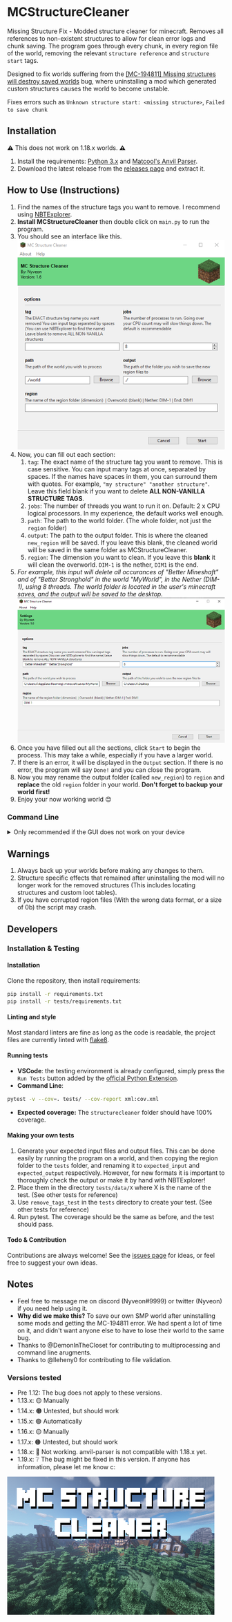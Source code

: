 # MCStructureCleaner

Missing Structure Fix - Modded structure cleaner for minecraft. Removes all references to non-existent structures to allow for clean error logs and chunk saving. The program goes through every chunk, in every region file of the world, removing the relevant `structure reference` and `structure start` tags.

Designed to fix worlds suffering from the [[MC-194811] Missing structures will destroy saved worlds](https://bugs.mojang.com/browse/MC-194811) bug, where uninstalling a mod which generated custom structures causes the world to become unstable.

Fixes errors such as `Unknown structure start: <missing structure>`, `Failed to save chunk`

## Installation

⚠ This does not work on 1.18.x worlds. ⚠

1. Install the requirements: [Python 3.x](https://www.python.org/) and [Matcool's Anvil Parser](https://github.com/matcool/anvil-parser).
2. Download the latest release from the [releases page](https://github.com/Nyveon/MCStructureCleaner/releases) and extract it.

## How to Use (Instructions)

1. Find the names of the structure tags you want to remove. I recommend using [NBTExplorer](https://github.com/jaquadro/NBTExplorer).
2. **Install MCStructureCleaner** then double click on `main.py` to run the program.
3. You should see an interface like this. ![MC Structure Cleaner GUI](images/screenshot1.png)
4. Now, you can fill out each section:
   1. `tag`: The exact name of the structure tag you want to remove. This is case sensitive. You can input many tags at once, separated by spaces. If the names have spaces in them, you can surround them with quotes. For example, `"my structure" "another structure"`. Leave this field blank if you want to delete **ALL NON-VANILLA STRUCTURE TAGS**.
   2. `jobs`: The number of threads you want to run it on. Default: 2 x CPU logical processors. In my experience, the default works well enough.
   3. `path`: The path to the world folder. (The whole folder, not just the `region` folder)
   4. `output`: The path to the output folder. This is where the cleaned `new_region` will be saved. If you leave this blank, the cleaned world will be saved in the same folder as MCStructureCleaner.
   5. `region`: The dimension you want to clean. If you leave this **blank** it will clean the overworld. `DIM-1` is the nether, `DIM1` is the end.
5. *For example, this input will delete all occurances of "Better Mineshaft" and of "Better Stronghold" in the world "MyWorld", in the Nether (DIM-1), using 8 threads. The world folder is located in the user's minecraft saves, and the output will be saved to the desktop.* ![MC Structure Cleaner GUI](images/screenshot2.png)
6. Once you have filled out all the sections, click `Start` to begin the process. This may take a while, especially if you have a larger world.
7. If there is an error, it will be displayed in the `Output` section. If there is no error, the program will say `Done!` and you can close the program.
8. Now you may rename the output folder (called `new_region`) to `region` and **replace** the old `region` folder in your world. **Don't forget to backup your world first!**
9. Enjoy your now working world 😊

### Command Line

<details>
  <summary>Only recommended if the GUI does not work on your device</summary>

1. Run main.py with any of the following parameters. I recommend using [NBTExplorer](https://github.com/jaquadro/NBTExplorer) to find the name, or just letting the program fix all non-vanilla names by not inputting any tag.
   - `-h` For help on command line arguments.
   - `-t` For the tag you want removed, in quotes. Leave empty if you wish to remove ALL NON-VANILLA TAGS.
   - `-j` For the number of threads you want to run it on. Default: 2 x CPU logical processors.
   - `-w` For the name of the world you want to process. Default: "world".
   - `-p` For the path to the world you want to process. Default: current directory.
   - `-r` For the name of the sub-folder (dimension) in the world. Default: "".
   - `-o` For the path of the folder where the new region folder will be saved to. Default: current directory.
   - **Example 1:** This command will delete all non-vanilla structures (defined up to 1.17) in the overworld of the world "SMP"

   ```bash
   python main.py -w "SMP"
   ```

   - **Example 2:** This command will delete all occurances of "Better Mineshaft" and of "Better Stronghold" in the world "MyWorld", in the Nether (DIM-1), using 8 threads. The world folder is located in the user's minecraft saves, and the output will be saved to the desktop.

   ```bash
   python main.py -t "Better Mineshaft" "Better Stronghold" -j 8 -r "DIM-1" -p "C:\Users\X\AppData\Roaming\.minecraft\saves\MyWorld" -o "C:\Users\X\Desktop"
   ```

   If you are on windows, I recommend using PowerShell.
2. Let it run. This may take a while, depending on the power of your computer and the size of your world.
3. Replace the contents of your region folder with the contents of new_region.
4. Enjoy your now working world 😊

</details>

## Warnings

1. Always back up your worlds before making any changes to them.
2. Structure specific effects that remained after uninstalling the mod will no longer work for the removed structures (This includes locating structures and custom loot tables).
3. If you have corrupted region files (With the wrong data format, or a size of 0b) the script may crash.

## Developers

### Installation & Testing

#### Installation

Clone the repository, then install requirements:

```bash
pip install -r requirements.txt
pip install -r tests/requirements.txt
```

#### Linting and style

Most standard linters are fine as long as the code is readable, the project files are currently linted with [flake8](https://flake8.pycqa.org/en/latest/).

#### Running tests

- **VSCode**: the testing environment is already configured, simply press the `Run Tests` button added by the [official Python Extension](https://code.visualstudio.com/docs/python/testing).
- **Command Line**:

```bash
pytest -v --cov=. tests/ --cov-report xml:cov.xml
```

- **Expected coverage:** The `structurecleaner` folder should have 100% coverage.

#### Making your own tests

1. Generate your expected input files and output files. This can be done easily by running the program on a world, and then copying the region folder to the `tests` folder, and renaming it to `expected_input` and `expected_output` respectively. However, for new formats it is important to thoroughly check the output or make it by hand with NBTExplorer!
2. Place them in the directory `tests/data/X` where X is the name of the test. (See other tests for reference)
3. Use `remove_tags_test` in the `tests` directory to create your test. (See other tests for reference)
4. Run pytest. The coverage should be the same as before, and the test should pass.

#### Todo & Contribution

Contributions are always welcome! See the [issues page](https://github.com/Nyveon/MCStructureCleaner/issues) for ideas, or feel free to suggest your own ideas.

## Notes

- Feel free to message me on discord (Nyveon#9999) or twitter (Nyveon) if you need help using it.
- **Why did we make this?** To save our own SMP world after uninstalling some mods and getting the MC-194811 error. We had spent a lot of time on it, and didn't want anyone else to have to lose their world to the same bug.
- Thanks to @DemonInTheCloset for contributing to multiprocessing and command line arugments.
- Thanks to @lleheny0 for contributing to file validation.

### Versions tested

- Pre 1.12: The bug does not apply to these versions.
- 1.13.x: 🟡 Manually
- 1.14.x: 🟠 Untested, but should work
- 1.15.x: 🟢 Automatically
- 1.16.x: 🟡 Manually
- 1.17.x: 🟠 Untested, but should work
- 1.18.x: 🔴 Not working. anvil-parser is not compatible with 1.18.x yet.
- 1.19.x: ❔ The bug might be fixed in this version. If anyone has information, please let me know c:

![MC Structure Cleaner](images/mc-structure-cleaner.png)
